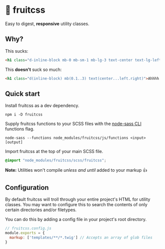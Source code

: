 # 🍉 fruitcss

Easy to digest, **responsive** utility classes.

## Why?

This sucks:

```html
<h1 class="d-inline-block mb-0 mb-sm-1 mb-lg-3 text-center text-lg-left text-xl-right">Hard to read; bloated</h1>
```

This **doesn't** suck so much:

```html
<h1 class="d(inline-block) mb(0.1..3) text(center...left.right)">Ahhhh!! Much better 😎</h1>
```

## Quick start

Install fruitcss as a dev dependency.

```
npm i -D fruitcss
```

Supply fruitcss functions to your SCSS files with the [node-sass CLI](https://github.com/sass/node-sass#command-line-interface) functions flag.

```
node-sass --functions node_modules/fruitcss/js/functions <input> [output]
```

Import fruitcss at the top of your main SCSS file.

```scss
@import "node_modules/fruitcss/scss/fruitcss";
```

**Note:** Utilities won't compile _unless and until_ added to your markup 👍

## Configuration

By default fruitcss will troll through your entire project's HTML for utility classes. You may want to configure this to search the contents of only certain directories and/or filetypes.

You can do this by adding a config file in your project's root directory.

```js
// fruitcss.config.js
module.exports = {
  markup: ['templates/**/*.twig'] // Accepts an array of glob files
}
```
